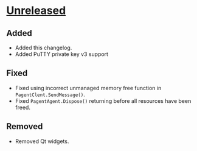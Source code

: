 
<!-- Refer to https://keepachangelog.com/en/1.0.0/ for guidance -->

# [Unreleased]

## Added
- Added this changelog.
- Added PuTTY private key v3 support

## Fixed
- Fixed using incorrect unmanaged memory free function in `PagentClent.SendMessage()`.
- Fixed `PagentAgent.Dispose()` returning before all resources have been freed.

## Removed
- Removed Qt widgets.

[Unreleased]: https://github.com/dlech/SshAgentLib/compare/v1.9.4...HEAD
